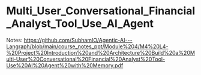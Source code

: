 # Multi_User_Conversational_Financial_Analyst_Tool_Use_AI_Agent

Notes: https://github.com/SubhamIO/Agentic-AI---Langraph/blob/main/course_notes_ppt/Module%204/M4%20L4-%20Project%20Introduction%20and%20Architecture%20Build%20a%20Multi-User%20Conversational%20Financial%20Analyst%20Tool-Use%20AI%20Agent%20with%20Memory.pdf
